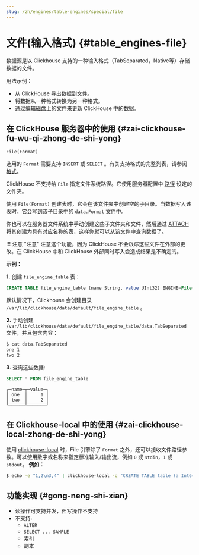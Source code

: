 ```yaml
---
slug: /zh/engines/table-engines/special/file
---
```

# 文件(输入格式) {#table_engines-file}

数据源是以 Clickhouse 支持的一种输入格式（TabSeparated，Native等）存储数据的文件。

用法示例：

-   从 ClickHouse 导出数据到文件。
-   将数据从一种格式转换为另一种格式。
-   通过编辑磁盘上的文件来更新 ClickHouse 中的数据。

## 在 ClickHouse 服务器中的使用 {#zai-clickhouse-fu-wu-qi-zhong-de-shi-yong}

    File(Format)

选用的 `Format` 需要支持 `INSERT` 或 `SELECT` 。有关支持格式的完整列表，请参阅 [格式](../../../interfaces/formats.md#formats)。

ClickHouse 不支持给 `File` 指定文件系统路径。它使用服务器配置中 [路径](../../../operations/server-configuration-parameters/settings.md) 设定的文件夹。

使用 `File(Format)` 创建表时，它会在该文件夹中创建空的子目录。当数据写入该表时，它会写到该子目录中的 `data.Format` 文件中。

你也可以在服务器文件系统中手动创建这些子文件夹和文件，然后通过 [ATTACH](../../../engines/table-engines/special/file.md) 将其创建为具有对应名称的表，这样你就可以从该文件中查询数据了。

!!! 注意 "注意"
    注意这个功能，因为 ClickHouse 不会跟踪这些文件在外部的更改。在 ClickHouse 中和 ClickHouse 外部同时写入会造成结果是不确定的。

**示例：**

**1.** 创建 `file_engine_table` 表：

``` sql
CREATE TABLE file_engine_table (name String, value UInt32) ENGINE=File(TabSeparated)
```

默认情况下，Clickhouse 会创建目录 `/var/lib/clickhouse/data/default/file_engine_table` 。

**2.** 手动创建 `/var/lib/clickhouse/data/default/file_engine_table/data.TabSeparated` 文件，并且包含内容：

``` bash
$ cat data.TabSeparated
one 1
two 2
```

**3.** 查询这些数据:

``` sql
SELECT * FROM file_engine_table
```

    ┌─name─┬─value─┐
    │ one  │     1 │
    │ two  │     2 │
    └──────┴───────┘

## 在 Clickhouse-local 中的使用 {#zai-clickhouse-local-zhong-de-shi-yong}

使用 [clickhouse-local](../../../operations/utilities/clickhouse-local.md) 时，File 引擎除了 `Format` 之外，还可以接收文件路径参数。可以使用数字或名称来指定标准输入/输出流，例如 `0` 或 `stdin`，`1` 或 `stdout`。
**例如：**

``` bash
$ echo -e "1,2\n3,4" | clickhouse-local -q "CREATE TABLE table (a Int64, b Int64) ENGINE = File(CSV, stdin); SELECT a, b FROM table; DROP TABLE table"
```

## 功能实现 {#gong-neng-shi-xian}

-   读操作可支持并发，但写操作不支持
-   不支持:
    -   `ALTER`
    -   `SELECT ... SAMPLE`
    -   索引
    -   副本


